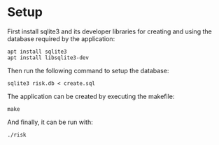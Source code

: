 
# Setup

First install sqlite3 and its developer libraries for creating and using the
database required by the application:

```
apt install sqlite3
apt install libsqlite3-dev
```

Then run the following command to setup the database:

```
sqlite3 risk.db < create.sql
```

The application can be created by executing the makefile:

```
make
```

And finally, it can be run with:

```
./risk
```